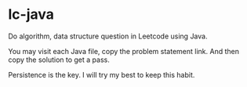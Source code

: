 # lc-java
Do algorithm, data structure question in Leetcode using Java.

You may visit each Java file, copy the problem statement link. And then copy the solution to get a pass.

Persistence is the key. I will try my best to keep this habit.
